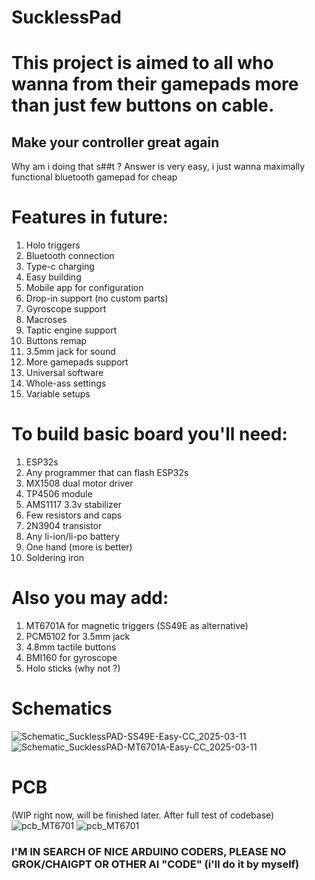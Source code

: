 # SucklessPad
# This project is aimed to all who wanna from their gamepads more than just few buttons on cable.
## Make your controller great again
Why am i doing that s##t ? Answer is very easy, i just wanna maximally functional bluetooth gamepad for cheap

# Features in future:
1. Holo triggers
2. Bluetooth connection
3. Type-c charging
4. Easy building
5. Mobile app for configuration
6. Drop-in support (no custom parts)
7. Gyroscope support
8. Macroses
9. Taptic engine support
10. Buttons remap
11. 3.5mm jack for sound
12. More gamepads support
13. Universal software
14. Whole-ass settings
15. Variable setups

# To build basic board you'll need:
1. ESP32s
2. Any programmer that can flash ESP32s
3. MX1508 dual motor driver
4. TP4506 module
5. AMS1117 3.3v stabilizer
6. Few resistors and caps
7. 2N3904 transistor
8. Any li-ion/li-po battery
9. One hand (more is better)
10. Soldering iron

# Also you may add:
1. MT6701A for magnetic triggers
   (SS49E as alternative)
2. PCM5102 for 3.5mm jack
3. 4.8mm tactile buttons
4. BMI160 for gyroscope
5. Holo sticks (why not ?)

# Schematics
![Schematic_SucklessPAD-SS49E-Easy-CC_2025-03-11](https://github.com/user-attachments/assets/7ba3fd3b-9b96-4f8d-85f8-788daeaf18a5)
![Schematic_SucklessPAD-MT6701A-Easy-CC_2025-03-11](https://github.com/user-attachments/assets/1ae25ab6-496a-4bae-b18d-f1f39433c848)



# PCB 
(WIP right now, will be finished later. After full test of codebase)
![pcb_MT6701](https://github.com/user-attachments/assets/784750d4-b139-4751-a33c-146731c220ee)
![pcb_MT6701](https://github.com/user-attachments/assets/1fab5842-bd80-4b3d-8fab-43680f1993d7)



### I'M IN SEARCH OF NICE ARDUINO CODERS, PLEASE NO GROK/CHAIGPT OR OTHER AI "CODE" (i'll do it by myself)
